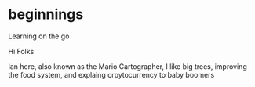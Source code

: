 # beginnings
Learning on the go

Hi Folks

Ian here, also known as the Mario Cartographer, I like big trees, improving the food system, and explaing crpytocurrency to baby boomers
